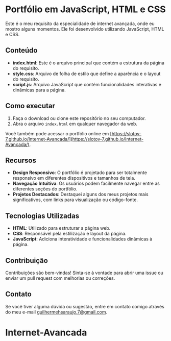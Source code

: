 
# Portfólio em JavaScript, HTML e CSS

Este é o meu requisito da especialidade de internet avançada, onde eu mostro alguns momentos. Ele foi desenvolvido utilizando JavaScript, HTML e CSS.

## Conteúdo

- **index.html**: Este é o arquivo principal que contém a estrutura da página do requisito.
- **style.css**: Arquivo de folha de estilo que define a aparência e o layout do requisito.
- **script.js**: Arquivo JavaScript que contém funcionalidades interativas e dinâmicas para a página.

## Como executar

1. Faça o download ou clone este repositório no seu computador.
2. Abra o arquivo `index.html` em qualquer navegador da web.

Você também pode acessar o portfólio online em [https://slotov-7.github.io/Internet-Avancada/](https://slotov-7.github.io/Internet-Avancada/).

## Recursos

- **Design Responsivo**: O portfólio é projetado para ser totalmente responsivo em diferentes dispositivos e tamanhos de tela.
- **Navegação Intuitiva**: Os usuários podem facilmente navegar entre as diferentes seções do portfólio.
- **Projetos Destacados**: Destaquei alguns dos meus projetos mais significativos, com links para visualização ou código-fonte.

## Tecnologias Utilizadas

- **HTML**: Utilizado para estruturar a página web.
- **CSS**: Responsável pela estilização e layout da página.
- **JavaScript**: Adiciona interatividade e funcionalidades dinâmicas à página.

## Contribuição

Contribuições são bem-vindas! Sinta-se à vontade para abrir uma issue ou enviar um pull request com melhorias ou correções.

## Contato

Se você tiver alguma dúvida ou sugestão, entre em contato comigo através do meu e-mail [guilhermehsaraujo.7@gmail.com](mailto:guilhermehsaraujo.7@gmail.com).
# Internet-Avancada
